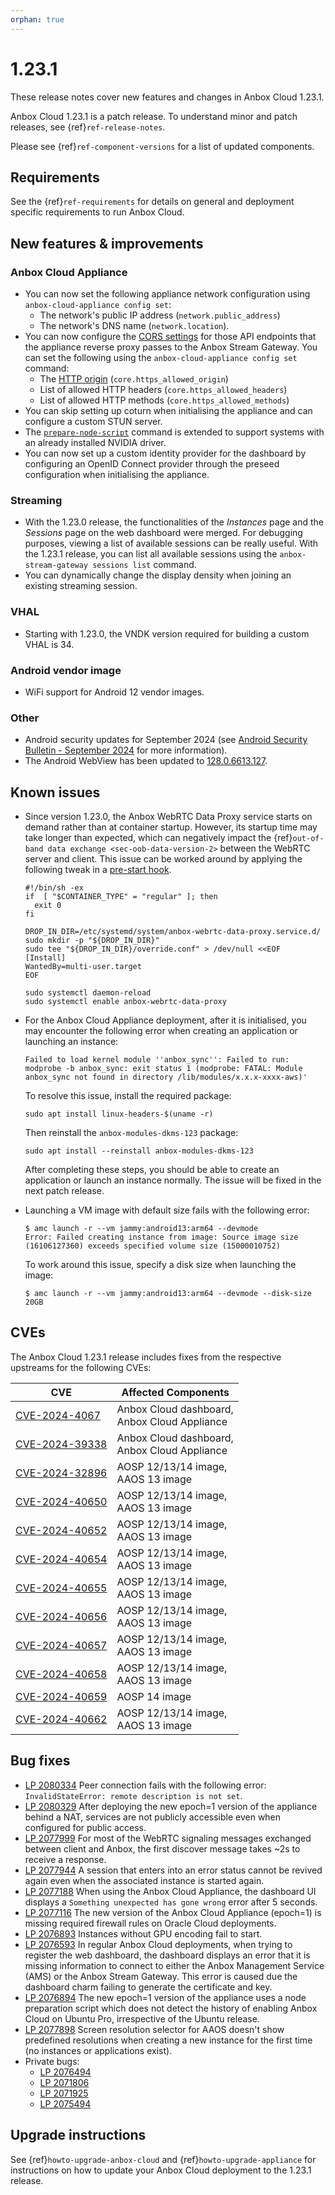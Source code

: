 ```yaml
---
orphan: true
---
```

# 1.23.1

These release notes cover new features and changes in Anbox Cloud 1.23.1.

Anbox Cloud 1.23.1 is a patch release. To understand minor and patch releases, see {ref}`ref-release-notes`.

Please see {ref}`ref-component-versions` for a list of updated components.

## Requirements

See the {ref}`ref-requirements` for details on general and deployment specific requirements to run Anbox Cloud.

## New features & improvements

### Anbox Cloud Appliance

* You can now set the following appliance network configuration using `anbox-cloud-appliance config set`:<!--AC-2732-->
  - The network's public IP address (`network.public_address`)
  - The network's DNS name (`network.location`)<!--AC-2727-->.
* You can now configure the [CORS settings](https://developer.mozilla.org/en-US/docs/Web/HTTP/CORS) for those API endpoints that the appliance reverse proxy passes to the Anbox Stream Gateway. You can set the following using the `anbox-cloud-appliance config set` command:<!--AC-2732-->
  - The [HTTP origin](https://developer.mozilla.org/en-US/docs/Web/HTTP/Headers/Origin) (`core.https_allowed_origin`)
  - List of allowed HTTP headers (`core.https_allowed_headers`)
  - List of allowed HTTP methods (`core.https_allowed_methods`)
* You can skip setting up coturn when initialising the appliance and can configure a custom STUN server.<!--AC-2719-->
* The [`prepare-node-script`](prepare-node-script.md) command is extended to support systems with an already installed NVIDIA driver. <!--AC-2714-->
* You can now set up a custom identity provider for the dashboard by configuring an OpenID Connect provider through the preseed configuration when initialising the appliance.

### Streaming

* With the 1.23.0 release, the functionalities of the *Instances* page and the *Sessions* page on the web dashboard were merged. For debugging purposes, viewing a list of available sessions can be really useful. With the 1.23.1 release, you can list all available sessions using the `anbox-stream-gateway sessions list` command.<!--AC-2662-->
* You can dynamically change the display density when joining an existing streaming session.<!--AC-2673-->

### VHAL

* Starting with 1.23.0, the VNDK version required for building a custom VHAL is 34.<!--AC-2720-->

### Android vendor image

* WiFi support for Android 12 vendor images.<!--AC-2707-->

### Other

* Android security updates for September 2024 (see [Android Security Bulletin - September 2024](https://source.android.com/docs/security/bulletin/2024-09-01) for more information). <!--AC-2712-->
* The Android WebView has been updated to [128.0.6613.127](https://chromereleases.googleblog.com/2024/09/chrome-for-android-update.html).

## Known issues

* Since version 1.23.0, the Anbox WebRTC Data Proxy service starts on demand rather than at container startup. However, its startup time may take longer than expected, which can negatively impact the {ref}`out-of-band data exchange <sec-oob-data-version-2>` between the WebRTC server and client. This issue can be worked around by applying the following tweak in a [pre-start hook](https://anbox-cloud.io/docs/ref/hooks).

  ```
  #!/bin/sh -ex
  if  [ "$CONTAINER_TYPE" = "regular" ]; then
    exit 0
  fi

  DROP_IN_DIR=/etc/systemd/system/anbox-webrtc-data-proxy.service.d/
  sudo mkdir -p "${DROP_IN_DIR}"
  sudo tee "${DROP_IN_DIR}/override.conf" > /dev/null <<EOF
  [Install]
  WantedBy=multi-user.target
  EOF

  sudo systemctl daemon-reload
  sudo systemctl enable anbox-webrtc-data-proxy
  ```
* For the Anbox Cloud Appliance deployment, after it is initialised, you may encounter the following error when creating an application or launching an instance:

  ```
  Failed to load kernel module ''anbox_sync'': Failed to run: modprobe -b anbox_sync: exit status 1 (modprobe: FATAL: Module anbox_sync not found in directory /lib/modules/x.x.x-xxxx-aws)'
  ```
  To resolve this issue, install the required package:

      sudo apt install linux-headers-$(uname -r)

  Then reinstall the `anbox-modules-dkms-123` package:

      sudo apt install --reinstall anbox-modules-dkms-123

  After completing these steps, you should be able to create an application or launch an instance normally. The issue will be fixed in the next patch release.

* Launching a VM image with default size fails with the following error: <!--LP 2076907-->

      $ amc launch -r --vm jammy:android13:arm64 --devmode
      Error: Failed creating instance from image: Source image size (16106127360) exceeds specified volume size (15000010752)

  To work around this issue, specify a disk size when launching the image:

      $ amc launch -r --vm jammy:android13:arm64 --devmode --disk-size 20GB

## CVEs

The Anbox Cloud 1.23.1 release includes fixes from the respective upstreams for the following CVEs:

| CVE | Affected Components |
|-----|---------------------|
| [CVE-2024-4067](https://nvd.nist.gov/vuln/detail/CVE-2024-4067) | Anbox Cloud dashboard,<br/> Anbox Cloud Appliance |
| [CVE-2024-39338](https://nvd.nist.gov/vuln/detail/CVE-2024-39338) | Anbox Cloud dashboard,<br/> Anbox Cloud Appliance |
| [CVE-2024-32896](https://nvd.nist.gov/vuln/detail/CVE-2024-32896) | AOSP 12/13/14 image,<br/>AAOS 13 image |
| [CVE-2024-40650](https://nvd.nist.gov/vuln/detail/CVE-2024-40650) | AOSP 12/13/14 image,<br/>AAOS 13 image |
| [CVE-2024-40652](https://nvd.nist.gov/vuln/detail/cve-2024-40652) | AOSP 12/13/14 image,<br/>AAOS 13 image |
| [CVE-2024-40654](https://nvd.nist.gov/vuln/detail/CVE-2024-40654) | AOSP 12/13/14 image,<br/>AAOS 13 image |
| [CVE-2024-40655](https://nvd.nist.gov/vuln/detail/CVE-2024-40655) | AOSP 12/13/14 image,<br/>AAOS 13 image |
| [CVE-2024-40656](https://nvd.nist.gov/vuln/detail/CVE-2024-40656) | AOSP 12/13/14 image,<br/>AAOS 13 image |
| [CVE-2024-40657](https://nvd.nist.gov/vuln/detail/CVE-2024-40657) | AOSP 12/13/14 image,<br/>AAOS 13 image |
| [CVE-2024-40658](https://nvd.nist.gov/vuln/detail/CVE-2024-40658) | AOSP 12/13/14 image,<br/>AAOS 13 image |
| [CVE-2024-40659](https://nvd.nist.gov/vuln/detail/CVE-2024-40659) | AOSP 14 image |
| [CVE-2024-40662](https://nvd.nist.gov/vuln/detail/CVE-2024-40662) | AOSP 12/13/14 image,<br/>AAOS 13 image |

## Bug fixes

* [LP 2080334](https://bugs.launchpad.net/anbox-cloud/+bug/2080334) Peer connection fails with the following error: `InvalidStateError: remote description is not set`.<!--AC-2690-->
* [LP 2080329](https://bugs.launchpad.net/anbox-cloud/+bug/2080329) After deploying the new epoch=1 version of the appliance behind a NAT, services are not publicly accessible even when configured for public access.
* [LP 2077999](https://bugs.launchpad.net/anbox-cloud/+bug/2077999) For most of the WebRTC signaling messages exchanged between client and Anbox, the first discover message takes ~2s to receive a response.
* [LP 2077944](https://bugs.launchpad.net/anbox-cloud/+bug/2077944) A session that enters into an error status cannot be revived again even when the associated instance is started again.
* [LP 2077188](https://bugs.launchpad.net/anbox-cloud/+bug/2077188) When using the Anbox Cloud Appliance, the dashboard UI displays a `Something unexpected has gone wrong` error after 5 seconds.
* [LP 2077116](https://bugs.launchpad.net/anbox-cloud/+bug/2077116) The new version of the Anbox Cloud Appliance (epoch=1) is missing required firewall rules on Oracle Cloud deployments.
* [LP 2076893](https://bugs.launchpad.net/anbox-cloud/+bug/2076893) Instances without GPU encoding fail to start.
* [LP 2076593](https://bugs.launchpad.net/anbox-cloud/+bug/2076593) In regular Anbox Cloud deployments, when trying to register the web dashboard, the dashboard displays an error that it is missing information to connect to either the Anbox Management Service (AMS) or the Anbox Stream Gateway. This error is caused due the dashboard charm failing to generate the certificate and key.
* [LP 2076894](https://bugs.launchpad.net/anbox-cloud/+bug/2076894) The new epoch=1 version of the appliance uses a node preparation script which does not detect the history of enabling Anbox Cloud on Ubuntu Pro, irrespective of the Ubuntu release.
* [LP 2077898](https://bugs.launchpad.net/anbox-cloud/+bug/2077898) Screen resolution selector for AAOS doesn't show predefined resolutions when creating a new instance for the first time (no instances or applications exist).
* Private bugs:
  - [LP 2076494](https://bugs.launchpad.net/anbox-cloud/+bug/2076494)
  - [LP 2071806](https://bugs.launchpad.net/anbox-cloud/+bug/2071806)
  - [LP 2071925](https://bugs.launchpad.net/anbox-cloud/+bug/2071925)
  - [LP 2075494](https://bugs.launchpad.net/anbox-cloud/+bug/2075494)

## Upgrade instructions

See {ref}`howto-upgrade-anbox-cloud` and {ref}`howto-upgrade-appliance` for instructions on how to update your Anbox Cloud deployment to the 1.23.1 release.
